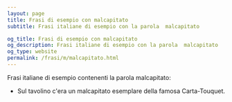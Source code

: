 ```yaml
---
layout: page
title: Frasi di esempio con malcapitato 
subtitle: Frasi italiane di esempio con la parola  malcapitato

og_title: Frasi di esempio con malcapitato 
og_description: Frasi italiane di esempio con la parola  malcapitato
og_type: website
permalink: /frasi/m/malcapitato.html
---
```


Frasi italiane di esempio contenenti la parola malcapitato:


- Sul tavolino c'era un malcapitato esemplare della famosa Carta-Touquet.
